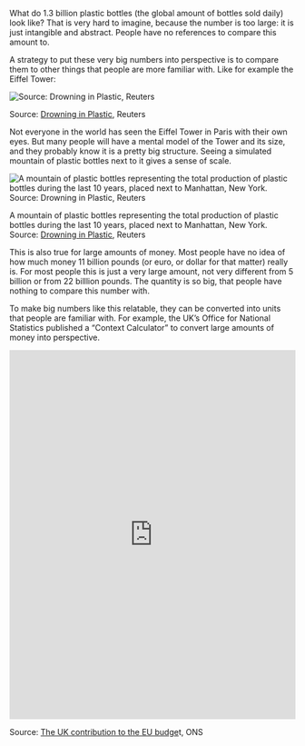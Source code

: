 What do 1.3 billion plastic bottles (the global amount of bottles sold daily) look like? That is very hard to imagine, because the number is too large: it is just intangible and abstract. People have no references to compare this amount to.

A strategy to put these very big numbers into perspective is to compare them to other things that people are more familiar with. Like for example the Eiffel Tower:

![Source: [Drowning in Plastic](https://graphics.reuters.com/ENVIRONMENT-PLASTIC/0100B275155/index.html), Reuters](Can%20a%20chart%20tell%20a%20story%20942e60e2613a4b43af485e6fa3dbb23c/plastic-bottles-reuters1.png)

Source: [Drowning in Plastic](https://graphics.reuters.com/ENVIRONMENT-PLASTIC/0100B275155/index.html), Reuters

Not everyone in the world has seen the Eiffel Tower in Paris with their own eyes. But many people will have a mental model of the Tower and its size, and they probably know it is a pretty big structure. Seeing a simulated mountain of plastic bottles next to it gives a sense of scale.

![A mountain of plastic bottles representing the total production of plastic bottles during the last 10 years, placed next to Manhattan, New York. Source: [Drowning in Plastic](https://graphics.reuters.com/ENVIRONMENT-PLASTIC/0100B275155/index.html), Reuters](Can%20a%20chart%20tell%20a%20story%20942e60e2613a4b43af485e6fa3dbb23c/plastic-bottles-reuters2.png)

A mountain of plastic bottles representing the total production of plastic bottles during the last 10 years, placed next to Manhattan, New York. Source: [Drowning in Plastic](https://graphics.reuters.com/ENVIRONMENT-PLASTIC/0100B275155/index.html), Reuters

This is also true for large amounts of money. Most people have no idea of how much money  11 billion pounds (or euro, or dollar for that matter) really is. For most people this is just a very large amount, not very different from 5 billion or from 22 billlion pounds. The quantity is so big, that people have nothing to compare this number with.

To make big numbers like this relatable, they can be converted into units that people are familiar with. For example, the UK’s Office for National Statistics published a “Context Calculator” to convert large amounts of money into perspective.

<iframe src="https://www.ons.gov.uk/visualisations/dvc685/calculator/index.html" width="100%" height="650px" style="border:none;"></iframe>

Source: [The UK contribution to the EU budge](https://www.ons.gov.uk/economy/governmentpublicsectorandtaxes/publicsectorfinance/articles/theukcontributiontotheeubudget/2017-10-31)t, ONS